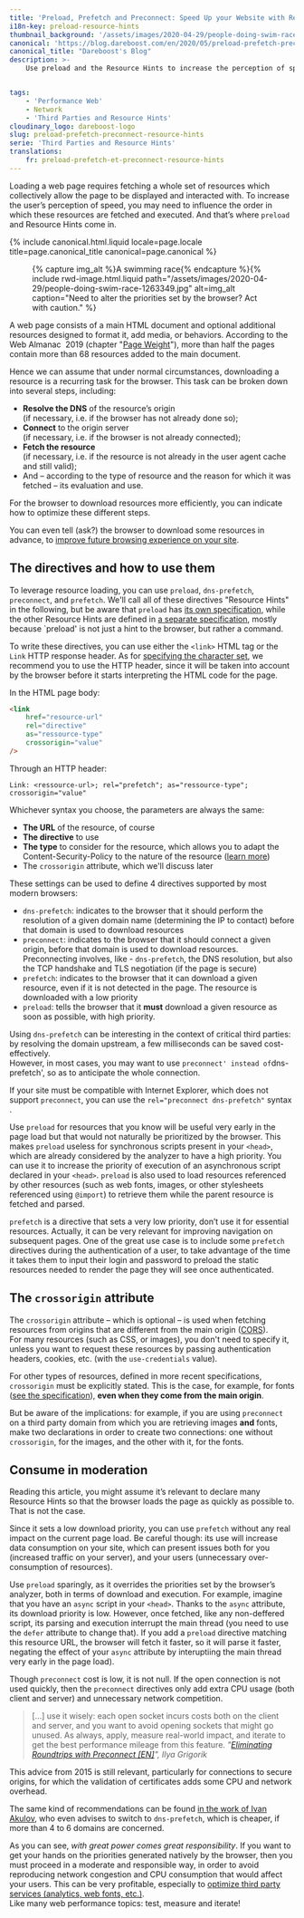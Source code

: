 ```yaml
---
title: 'Preload, Prefetch and Preconnect: Speed Up your Website with Resource Hints'
i18n-key: preload-resource-hints
thumbnail_background: '/assets/images/2020-04-29/people-doing-swim-race-1263349.jpg'
canonical: 'https://blog.dareboost.com/en/2020/05/preload-prefetch-preconnect-resource-hints/'
canonical_title: "Dareboost's Blog"
description: >-
    Use preload and the Resource Hints to increase the perception of speed by influencing the order in which these resources are fetched and executed.


tags:
    - 'Performance Web'
    - Network
    - 'Third Parties and Resource Hints'
cloudinary_logo: dareboost-logo
slug: preload-prefetch-preconnect-resource-hints
serie: 'Third Parties and Resource Hints'
translations:
    fr: preload-prefetch-et-preconnect-resource-hints
---
```


Loading a web page requires fetching a whole set of resources which collectively allow the page to be displayed and interacted with. To increase the user’s perception of speed, you may need to influence the order in which these resources are fetched and executed. And that’s where `preload` and Resource Hints come in.

<!-- more -->

{% include canonical.html.liquid
    locale=page.locale
    title=page.canonical_title
    canonical=page.canonical
%}

<figure>
{% capture img_alt %}A swimming race{% endcapture %}{% include rwd-image.html.liquid
path="/assets/images/2020-04-29/people-doing-swim-race-1263349.jpg"
alt=img_alt
caption="Need to alter the priorities set by the browser? Act with caution."
%}
</figure>

A web page consists of a main HTML document and optional additional resources designed to format it, add media, or behaviors. According to the Web Almanac  2019 (chapter "[Page Weight](https://almanac.httparchive.org/en/2019/page-weight#page-requests)"), more than half the pages contain more than 68 resources added to the main document.

Hence we can assume that under normal circumstances, downloading a resource is a recurring task for the browser. This task can be broken down into several steps, including:

-   **Resolve the DNS** of the resource’s origin  
    (if necessary, i.e. if the browser has not already done so);
-   **Connect** to the origin server  
    (if necessary, i.e. if the browser is not already connected);
-   **Fetch the resource**  
    (if necessary, i.e. if the resource is not already in the user agent cache and still valid);
-   And – according to the type of resource and the reason for which it was fetched – its evaluation and use.

For the browser to download resources more efficiently, you can indicate how to optimize these different steps.

You can even tell (ask?) the browser to download some resources in advance, to [improve future browsing experience on your site](https://blog.dareboost.com/en/2019/01/synthetic-monitoring-user-journey-scenario/).

## The directives and how to use them

To leverage resource loading, you can use `preload`, `dns-prefetch`, `preconnect`, and `prefetch`. We'll call all of these directives "Resource Hints" in the following, but be aware that `preload` has [its own specification](https://www.w3.org/TR/preload/), while the other Resource Hints are defined in [a separate specification](https://www.w3.org/TR/resource-hints/), mostly because `preload' is not just a hint to the browser, but rather a command.

To write these directives, you can use either the `<link>` HTML tag or the `Link` HTTP response header. As for [specifying the character set](/notes/2018-11-content-encoding-how-why/), we recommend you to use the HTTP header, since it will be taken into account by the browser before it starts interpreting the HTML code for the page.

In the HTML page body:

```html
<link
    href="resource-url"
    rel="directive"
    as="ressource-type"
    crossorigin="value"
/>
```

Through an HTTP header:

```
Link: <ressource-url>; rel="prefetch"; as="ressource-type"; crossorigin="value"
```

Whichever syntax you choose, the parameters are always the same:

-   **The URL** of the resource, of course
-   **The directive** to use
-   **The type** to consider for the resource, which allows you to adapt the Content-Security-Policy to the nature of the resource ([learn more](https://blog.dareboost.com/en/2016/08/how-to-implement-content-security-policy/))
-   The `crossorigin` attribute, which we'll discuss later

These settings can be used to define 4 directives supported by most modern browsers:

-   `dns-prefetch`: indicates to the browser that it should perform the resolution of a given domain name (determining the IP to contact) before that domain is used to download resources
-   `preconnect`: indicates to the browser that it should connect a given origin, before that domain is used to download resources. Preconnecting involves, like - `dns-prefetch`, the DNS resolution, but also the TCP handshake and TLS negotiation (if the page is secure)
-   `prefetch`: indicates to the browser that it can download a given resource, even if it is not detected in the page. The resource is downloaded with a low priority
-   `preload`: tells the browser that it **must** download a given resource as soon as possible, with high priority.

Using `dns-prefetch` can be interesting in the context of critical third parties: by resolving the domain upstream, a few milliseconds can be saved cost-effectively.  
However, in most cases, you may want to use `preconnect' instead of`dns-prefetch', so as to anticipate the whole connection.

If your site must be compatible with Internet Explorer, which does not support `preconnect`, you can use the `rel="preconnect dns-prefetch"` syntax .

Use `preload` for resources that you know will be useful very early in the page load but that would not naturally be prioritized by the browser. This makes `preload` useless for synchronous scripts present in your `<head>`, which are already considered by the analyzer to have a high priority. You can use it to increase the priority of execution of an asynchronous script declared in your `<head>`. `preload` is also used to load resources referenced by other resources (such as web fonts, images, or other stylesheets referenced using `@import`) to retrieve them while the parent resource is fetched and parsed.

`prefetch` is a directive that sets a very low priority, don’t use it for essential resources. Actually, it can be very relevant for improving navigation on subsequent pages. One of the great use case is to include some `prefetch` directives during the authentication of a user, to take advantage of the time it takes them to input their login and password to preload the static resources needed to render the page they will see once authenticated.

## The `crossorigin` attribute

The `crossorigin` attribute – which is optional – is used when fetching resources from origins that are different from the main origin ([CORS](https://developer.mozilla.org/en-US/docs/Web/HTML/Attributes/crossorigin)).  
For many resources (such as CSS, or images), you don't need to specify it, unless you want to request these resources by passing authentication headers, cookies, etc. (with the `use-credentials` value).

For other types of resources, defined in more recent specifications, `crossorigin` must be explicitly stated. This is the case, for example, for fonts ([see the specification](https://drafts.csswg.org/css-fonts/#font-fetching-requirements)), **even when they come from the main origin**.

But be aware of the implications: for example, if you are using `preconnect` on a third party domain from which you are retrieving images **and** fonts, make two declarations in order to create two connections: one without `crossorigin`, for the images, and the other with it, for the fonts.

## Consume in moderation

Reading this article, you might assume it’s relevant to declare many Resource Hints so that the browser loads the page as quickly as possible to. That is not the case.

Since it sets a low download priority, you can use `prefetch` without any real impact on the current page load. Be careful though: its use will increase data consumption on your site, which can present issues both for you (increased traffic on your server), and your users (unnecessary over-consumption of resources).

Use `preload` sparingly, as it overrides the priorities set by the browser’s analyzer, both in terms of download and execution. For example, imagine that you have an `async` script in your `<head>`. Thanks to the `async` attribute, its download priority is low. However, once fetched, like any non-deffered script, its parsing and execution interrupt the main thread (you need to use the `defer` attribute to change that). If you add a `preload` directive matching this resource URL, the browser will fetch it faster, so it will parse it faster, negating the effect of your `async` attribute by interuptiing the main thread very early in the page load).

Though `preconnect` cost is low, it is not null. If the open connection is not used quickly, then the `preconnect` directives only add extra CPU usage (both client and server) and unnecessary network competition.

> […] use it wisely: each open socket incurs costs both on the client and server, and you want to avoid opening sockets that might go unused. As always, apply, measure real-world impact, and iterate to get the best performance mileage from this feature. <cite>"<a href="https://www.igvita.com/2015/08/17/eliminating-roundtrips-with-preconnect/">Eliminating Roundtrips with Preconnect [EN]</a>", Ilya Grigorik</cite>

This advice from 2015 is still relevant, particularly for connections to secure origins, for which the validation of certificates adds some CPU and network overhead.

The same kind of recommendations can be found [in the work of Ivan Akulov](https://3perf.com/blog/link-rels/), who even advises to switch to `dns-prefetch`, which is cheaper, if more than 4 to 6 domains are concerned.

As you can see, _with great power comes great responsibility_. If you want to get your hands on the priorities generated natively by the browser, then you must proceed in a moderate and responsible way, in order to avoid reproducing network congestion and CPU consumption that would affect your users. This can be very profitable, especially to [optimize third party services (analytics, web fonts, etc.)](https://blog.dareboost.com/en/2020/05/optimize-third-parties-performance/).  
Like many web performance topics: test, measure and iterate!
